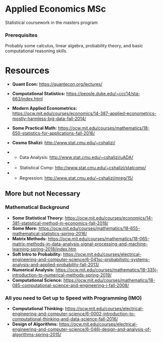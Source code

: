# Applied Economics MSc

Statistical coursework in the masters program

### Prerequisites

Probably some calculus, linear algebra, probability theory, and basic computational reasoning skills.

# Resources

- **Quant Econ:** https://quantecon.org/lectures/
- **Computational Statistics:** https://people.duke.edu/~ccc14/sta-663/index.html
- **Modern Applied Econometrics:** https://ocw.mit.edu/courses/economics/14-387-applied-econometrics-mostly-harmless-big-data-fall-2014/
- **Some Practical Math:** https://ocw.mit.edu/courses/mathematics/18-650-statistics-for-applications-fall-2016/

- **Cosma Shalizi:** 	  http://www.stat.cmu.edu/~cshalizi/
- *	Data Analysis:	  http://www.stat.cmu.edu/~cshalizi/uADA/
- *	Statistical Comp: http://www.stat.cmu.edu/~cshalizi/statcomp/
- *	Regression: 	  http://www.stat.cmu.edu/~cshalizi/mreg/15/

## More but not Necessary

### Mathematical Background

- **Some Statistical Theory:** https://ocw.mit.edu/courses/economics/14-381-statistical-method-in-economics-fall-2018/
- **Some More:** https://ocw.mit.edu/courses/mathematics/18-655-mathematical-statistics-spring-2016/
- **Matrix Methods:** https://ocw.mit.edu/courses/mathematics/18-065-matrix-methods-in-data-analysis-signal-processing-and-machine-learning-spring-2018/index.htm
- **Soft Intro to Probability:** https://ocw.mit.edu/courses/electrical-engineering-and-computer-science/6-041sc-probabilistic-systems-analysis-and-applied-probability-fall-2013/
- **Numerical Analysis:** https://ocw.mit.edu/courses/mathematics/18-335j-introduction-to-numerical-methods-spring-2019/
- **Computational Science:** https://ocw.mit.edu/courses/mathematics/18-085-computational-science-and-engineering-i-fall-2008/

### All you need to Get up to Speed with Programming (IMO)
- **Computational Thinking:** https://ocw.mit.edu/courses/electrical-engineering-and-computer-science/6-0002-introduction-to-computational-thinking-and-data-science-fall-2016/
- **Design of Algorithms:** https://ocw.mit.edu/courses/electrical-engineering-and-computer-science/6-046j-design-and-analysis-of-algorithms-spring-2015/
